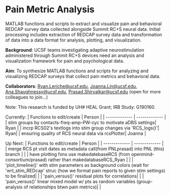 # Pain Metric Analysis
MATLAB functions and scripts to extract and visualize pain and behavioral REDCAP survey data collected alongside Summit RC+S neural data. Initial processing includes
extraction of REDCAP survey data and transformation of data into a data format for analysis, plotting, and visualization.

**Background**: UCSF teams investigating adaptive neurostimulation administered through Summit RC+S devices need an analysis and visualization framework for pain and psychological data.

**Aim**: To synthesize MATLAB functions and scripts for analyzing and visualizing REDCAP surveys that collect pain metrics and behavioral data.

**Collaborators**: Ryan.Leriche@ucsf.edu, Joanna.Lin@ucsf.edu, Ana.Shaughnessy@ucsf.edu, Prasad.Shirvalkar@ucsf.edu (open for more colleagues to join...)

Note: This research is funded by UH# HEAL Grant; IRB Study: G190160.


Currently:
| Functions to edit/create  | Person |
| ------------- | ------------- |
| stim groups by contacts-freq-amp-PW-cyc to motivate aDBS settings| Ryan |
| incrp RCS02's textlogs into stim group changes via 'RCS_logs()'| Ryan|
| ensuring quality of RCS neural data via rcsPlotter| Joanna |

Up Next:
| Functions to edit/create  | Person |
| ------------- | ------------- |
| merge RCS pt visit dates as metadata call(from PNLprasad) into PNL (this) branch  |  |
| have plotting fxns use makedatebaseRCS (from openmind-consortium/prasad) rather than makedatabaseRCS_Ryan |   |
| 'plot_timeline()' with stim parameters as background colors (wait for 'wrt_stim_REDcap' struc (how we format pain reports to given stim settings) to be finalized| |
| 'pain_versus()' residual plots for correlations| |
| 'pain_versus()' linear mixed model w/ pts as random variables (group-analysis of relationships btwn pain metrics)| |
